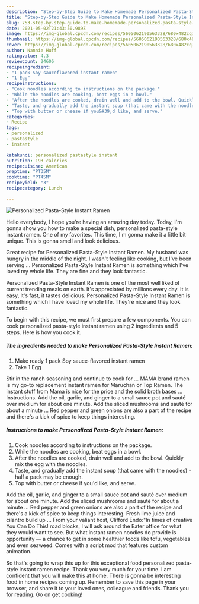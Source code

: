 ```yaml
---
description: "Step-by-Step Guide to Make Homemade Personalized Pasta-Style Instant Ramen"
title: "Step-by-Step Guide to Make Homemade Personalized Pasta-Style Instant Ramen"
slug: 753-step-by-step-guide-to-make-homemade-personalized-pasta-style-instant-ramen
date: 2021-05-02T21:43:50.989Z
image: https://img-global.cpcdn.com/recipes/5605062190563328/680x482cq70/personalized-pasta-style-instant-ramen-recipe-main-photo.jpg
thumbnail: https://img-global.cpcdn.com/recipes/5605062190563328/680x482cq70/personalized-pasta-style-instant-ramen-recipe-main-photo.jpg
cover: https://img-global.cpcdn.com/recipes/5605062190563328/680x482cq70/personalized-pasta-style-instant-ramen-recipe-main-photo.jpg
author: Nannie Huff
ratingvalue: 4.3
reviewcount: 24606
recipeingredient:
- "1 pack Soy sauceflavored instant ramen"
- "1 Egg"
recipeinstructions:
- "Cook noodles according to instructions on the package."
- "While the noodles are cooking, beat eggs in a bowl."
- "After the noodles are cooked, drain well and add to the bowl. Quickly mix the egg with the noodles."
- "Taste, and gradually add the instant soup (that came with the noodles) - half a pack may be enough."
- "Top with butter or cheese if you&#39;d like, and serve."
categories:
- Recipe
tags:
- personalized
- pastastyle
- instant

katakunci: personalized pastastyle instant 
nutrition: 193 calories
recipecuisine: American
preptime: "PT35M"
cooktime: "PT45M"
recipeyield: "3"
recipecategory: Lunch

---
```



![Personalized Pasta-Style Instant Ramen](https://img-global.cpcdn.com/recipes/5605062190563328/680x482cq70/personalized-pasta-style-instant-ramen-recipe-main-photo.jpg)

Hello everybody, I hope you're having an amazing day today. Today, I'm gonna show you how to make a special dish, personalized pasta-style instant ramen. One of my favorites. This time, I'm gonna make it a little bit unique. This is gonna smell and look delicious.

Great recipe for Personalized Pasta-Style Instant Ramen. My husband was hungry in the middle of the night. I wasn&#39;t feeling like cooking, but I&#39;ve been serving … Personalized Pasta-Style Instant Ramen is something which I&#39;ve loved my whole life. They are fine and they look fantastic.

Personalized Pasta-Style Instant Ramen is one of the most well liked of current trending meals on earth. It's appreciated by millions every day. It is easy, it's fast, it tastes delicious. Personalized Pasta-Style Instant Ramen is something which I have loved my whole life. They're nice and they look fantastic.


To begin with this recipe, we must first prepare a few components. You can cook personalized pasta-style instant ramen using 2 ingredients and 5 steps. Here is how you cook it.

<!--inarticleads1-->

##### The ingredients needed to make Personalized Pasta-Style Instant Ramen:

1. Make ready 1 pack Soy sauce-flavored instant ramen
1. Take 1 Egg


Stir in the ranch seasoning and continue to cook for … MAMA brand ramen is my go-to replacement instant ramen for Maruchan or Top Ramen. The instant stuff from Mama is nice for the price and the solid broth bases … Instructions. Add the oil, garlic, and ginger to a small sauce pot and sauté over medium for about one minute. Add the sliced mushrooms and sauté for about a minute … Red pepper and green onions are also a part of the recipe and there&#39;s a kick of spice to keep things interesting. 

<!--inarticleads2-->

##### Instructions to make Personalized Pasta-Style Instant Ramen:

1. Cook noodles according to instructions on the package.
1. While the noodles are cooking, beat eggs in a bowl.
1. After the noodles are cooked, drain well and add to the bowl. Quickly mix the egg with the noodles.
1. Taste, and gradually add the instant soup (that came with the noodles) - half a pack may be enough.
1. Top with butter or cheese if you&#39;d like, and serve.


Add the oil, garlic, and ginger to a small sauce pot and sauté over medium for about one minute. Add the sliced mushrooms and sauté for about a minute … Red pepper and green onions are also a part of the recipe and there&#39;s a kick of spice to keep things interesting. Fresh lime juice and cilantro build up … From your valiant host, Clifford Endo:&#34;In times of creative You Can Do This! road blocks, I will ask around the Eater office for what they would want to see. But what instant ramen noodles do provide is opportunity — a chance to get in some healthier foods like tofu, vegetables and even seaweed. Comes with a script mod that features custom animation. 

So that's going to wrap this up for this exceptional food personalized pasta-style instant ramen recipe. Thank you very much for your time. I am confident that you will make this at home. There is gonna be interesting food in home recipes coming up. Remember to save this page in your browser, and share it to your loved ones, colleague and friends. Thank you for reading. Go on get cooking!
